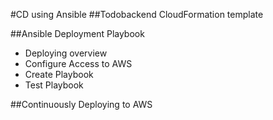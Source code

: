#CD using Ansible
##Todobackend CloudFormation template

##Ansible Deployment Playbook

- Deploying overview
- Configure Access to AWS
- Create Playbook
- Test Playbook

##Continuously Deploying to AWS
